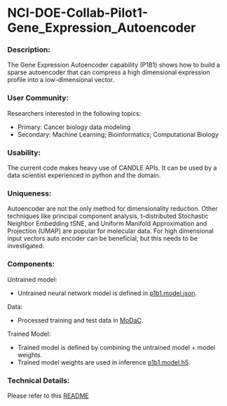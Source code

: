 # NCI-DOE-Collab-Pilot1-Gene_Expression_Autoencoder

### Description:
The Gene Expression Autoencoder capability (P1B1) shows how to build a sparse autoencoder that can compress a high dimensional expression profile into a low-dimensional vector.

### User Community:
Researchers interested in the following topics:
* Primary: Cancer biology data modeling
* Secondary: Machine Learning; Bioinformatics; Computational Biology

### Usability:	
The current code makes heavy use of CANDLE APIs. It can be used by a data scientist experienced in python and the domain.

### Uniqueness:	
Autoencoder are not the only method for dimensionality reduction. Other techniques like principal component analysis, t-distributed Stochastic Neighbor Embedding tSNE, and Uniform Manifold Approximation and Projection (UMAP) are popular for molecular data. For high dimensional input vectors auto encoder can be beneficial, but this needs to be investigated.

### Components:	
Untrained model: 
* Untrained neural network model is defined in [p1b1.model.json](https://modac.cancer.gov/searchTab?dme_data_id=).

Data:
* Processed training and test data in [MoDaC](https://modac.cancer.gov/searchTab?dme_data_id=).

Trained Model:
* Trained model is defined by combining the untrained model + model weights.
* Trained model weights are used in inference [p1b1.model.h5](https://modac.cancer.gov/searchTab?dme_data_id=).

### Technical Details:
Please refer to this [README](./Pilot1/P1B1/README.md)
